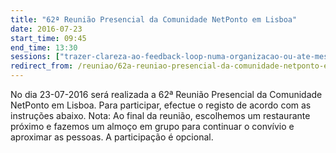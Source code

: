 ```yaml
---
title: "62ª Reunião Presencial da Comunidade NetPonto em Lisboa"
date: 2016-07-23
start_time: 09:45
end_time: 13:30
sessions: ["trazer-clareza-ao-feedback-loop-numa-organizacao-ou-ate-mesmo-numa-equipa","an-hitchhiker-s-guide-to-performance-testing"]
redirect_from: /reuniao/62a-reuniao-presencial-da-comunidade-netponto-em-lisboa/
---
```

No dia 23-07-2016  será realizada a 62ª  Reunião Presencial da Comunidade NetPonto em Lisboa. Para participar, efectue o registo de acordo com as instruções abaixo.
Nota: Ao final da reunião, escolhemos um restaurante próximo e fazemos um almoço em grupo para continuar o convívio e aproximar as pessoas. A participação é opcional.
